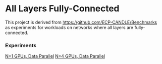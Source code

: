 # All Layers Fully-Connected

This project is derived from https://github.com/ECP-CANDLE/Benchmarks as experiments for workloads on networks where all layers are fully-connected.

### Experiments
[N=1 GPUs, Data Parallel](https://github.com/aurotripathy/all-fully-connected/blob/master/Pilot1/P1B1/p1b1_baseline_keras2.py)
[N=4 GPUs, Data Parallel](https://github.com/aurotripathy/all-fully-connected/blob/master/Pilot1/P1B1/4-gpu-p1b1_baseline_keras2.py)




